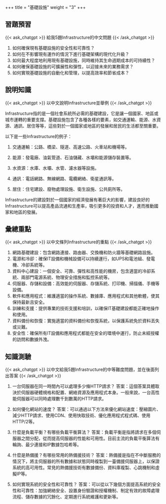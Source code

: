 +++
title = "基礎設施"
weight = "3"
+++
## 習題預習
{{< ask_chatgpt >}}
給我5題Infrastructure的中文問題
{{< /ask_chatgpt >}}



1. 如何確保現有基礎設施的安全性和可靠性？
2. 如何在不影響現有運作的情況下進行基礎架構的現代化升級？
3. 如何最大程度地利用現有基礎設施，同時維持其生命週期成本的可持續性？
4. 如何確保基礎設施的可擴展性和彈性，以迎接未來的業務需求？
5. 如何實現基礎設施的自動化和管理，以提高效率和節省成本？   

## 說明知識
{{< ask_chatgpt >}}
以中文說明Infrastructure並舉例
{{< /ask_chatgpt >}}



Infrastructure指的是一個社會系統所必需的基礎建設，它是讓一個國家、地區或城市運轉的重要支撐。基礎設施包含了各種各樣的要素，如交通運輸、能源、水資源、通訊、居住等等，這些對於一個國家或地區的發展和居民的生活都至關重要。

以下是一些Infrastructure的例子：

1. 交通運輸：公路、橋梁、隧道、高速公路、火車站和機場等。

2. 能源：發電廠、油氣管道、石油儲藏、水壩和能源儲存裝置等。

3. 水資源：水庫、水壩、水管、濾水器等設施。

4. 通訊：電話網路、無線網路、電纜網絡、衛星通訊等。

5. 居住：住宅建設、廢物處理設施、衛生設施、公共廁所等。

Infrastructure的建設對於一個國家的經濟發展有著巨大的影響，建設良好的Infrastructure可以提高產品流通和生產率，吸引更多的投資和人才，進而推動國家和地區的發展。   

## 彙總重點
{{< ask_chatgpt >}}
以中文條列Infrastructure的重點
{{< /ask_chatgpt >}}



1. 網路基礎建設：包含網路連接、路由器、交換機和防火牆等基礎網路設施。
2. 電源和冷卻：確保IT設備和機械設備可以持續運行，如UPS和電池組、發電機、冷卻系統等。
3. 資料中心建設：一個安全、可靠、彈性和高性能的機房，包含適當的冷卻系統、兩部門電源系統、物理安全措施和監控系統等。
4. 伺服器、存儲和設備：高效能的伺服器、存儲系統、打印機、掃描儀、手機等設備。
5. 軟件和應用程式：維護適當的操作系統、數據庫、應用程式和其他軟體，使其保持最新且安全。
6. 訓練和支援：提供專業的技術支援和培訓，以確保IT基礎建設都能正確地操作和使用。
7. 資料備份和恢復：實施適當的資料備份和恢復系統，以保護系統免於資料丟失或災難。
8. 安全性：確保所有IT設備和應用程式都能在安全的環境中運行，防止未經授權的訪問和數據外洩。   

## 知識測驗
{{< ask_chatgpt >}}
以中文給我5題Infrastructure的中等難度問題，並在後面列出答案
{{< /ask_chatgpt >}}



1. 一台伺服器在同一時間內可以處理多少條HTTP請求？
答案：這個答案具體取決於伺服器硬體規格和配置、網絡資源及應用程式本身。一般來說，一台高性能伺服器可以同時處理數千到數萬的HTTP請求。

2. 如何優化網站的速度？
答案：可以通過以下方法來優化網站速度：壓縮圖片、減少HTTP請求、使用CDN、使用快取技術、優化應用程式程式碼、使用HTTP/2等。

3. 什麼是負載平衡？有哪些負載平衡算法？
答案：負載平衡是指將請求在多個伺服器之間分配，從而提高伺服器的性能和可用性。目前主流的負載平衡算法有輪詢、最少連接和IP數據包哈希等。

4. 什麼是熱備援？有哪些常用的熱備援技術？
答案：熱備援是指在不中斷服務的情況下，將主伺服器的所有數據和狀態同時複製到一臺備援伺服器上，以保證系統的高可用性。常見的熱備援技術有數據備份、資料庫複製、心跳機制和虛擬IP等。

5. 如何實現系統的安全性和可靠性？
答案：可以從以下幾個方面提高系統的安全性和可靠性：加強網絡安全、設置身份驗證和授權機制、制定有效的故障處理流程、儲存數據的冗餘化、定期進行系統維護和更新等。   

